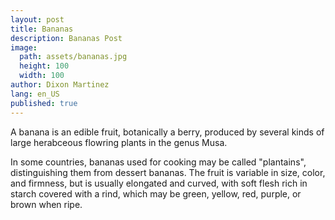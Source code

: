 ```yaml
---
layout: post
title: Bananas
description: Bananas Post
image: 
  path: assets/bananas.jpg
  height: 100
  width: 100
author: Dixon Martinez
lang: en_US
published: true
---
```

A banana is an edible fruit, botanically a berry, produced by several kinds of large herabceous flowring plants in the genus Musa.





In some countries, bananas used for cooking may be called "plantains",
distinguishing them from dessert bananas. The fruit is variable in size, color,
and firmness, but is usually elongated and curved, with soft flesh rich in
starch covered with a rind, which may be green, yellow, red, purple, or brown
when ripe.